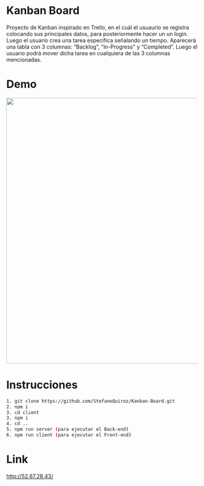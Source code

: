 # Kanban Board

Proyecto de Kanban inspirado en Trello, en el cuál el usuaurio se registra colocando sus principales datos, para posteriormente hacer un un login. Luego el usuario crea una tarea específica señalando un tiempo. Aparecerá una tabla con 3 columnas: “Backlog”, “In-Progress" y “Completed”. Luego el usuario podrá mover dicha tarea en cualquiera de las 3 columnas mencionadas.

# Demo

<p align="center">

<img src='https://github.com/StefanoQuiroz/Kanban-Board/blob/main/gif/kanbanBoard.gif' width='700px'>

</p>

# Instrucciones

```sh
1. git clone https://github.com/StefanoQuiroz/Kanban-Board.git
2. npm i
3. cd client
3. npm i
4. cd ..
5. npm run server (para ejecutar el Back-end)
6. npm run client (para ejecutar el Front-end)
```

# Link

<p align="left">

http://52.67.28.43/

</p>
